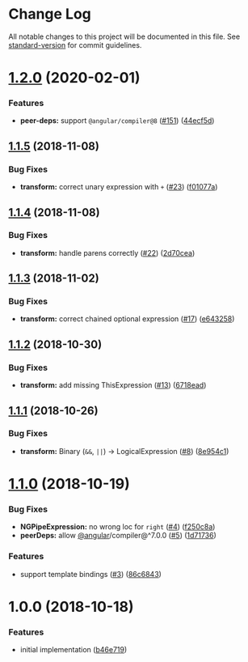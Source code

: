 # Change Log

All notable changes to this project will be documented in this file. See [standard-version](https://github.com/conventional-changelog/standard-version) for commit guidelines.

<a name="1.2.0"></a>
# [1.2.0](https://github.com/ikatyang/angular-estree-parser/compare/v1.1.5...v1.2.0) (2020-02-01)


### Features

* **peer-deps:** support `@angular/compiler@8` ([#151](https://github.com/ikatyang/angular-estree-parser/issues/151)) ([44ecf5d](https://github.com/ikatyang/angular-estree-parser/commit/44ecf5d))



<a name="1.1.5"></a>
## [1.1.5](https://github.com/ikatyang/angular-estree-parser/compare/v1.1.4...v1.1.5) (2018-11-08)


### Bug Fixes

* **transform:** correct unary expression with `+` ([#23](https://github.com/ikatyang/angular-estree-parser/issues/23)) ([f01077a](https://github.com/ikatyang/angular-estree-parser/commit/f01077a))



<a name="1.1.4"></a>
## [1.1.4](https://github.com/ikatyang/angular-estree-parser/compare/v1.1.3...v1.1.4) (2018-11-08)


### Bug Fixes

* **transform:** handle parens correctly ([#22](https://github.com/ikatyang/angular-estree-parser/issues/22)) ([2d70cea](https://github.com/ikatyang/angular-estree-parser/commit/2d70cea))



<a name="1.1.3"></a>
## [1.1.3](https://github.com/ikatyang/angular-estree-parser/compare/v1.1.2...v1.1.3) (2018-11-02)


### Bug Fixes

* **transform:** correct chained optional expression ([#17](https://github.com/ikatyang/angular-estree-parser/issues/17)) ([e643258](https://github.com/ikatyang/angular-estree-parser/commit/e643258))



<a name="1.1.2"></a>
## [1.1.2](https://github.com/ikatyang/angular-estree-parser/compare/v1.1.1...v1.1.2) (2018-10-30)


### Bug Fixes

* **transform:** add missing ThisExpression ([#13](https://github.com/ikatyang/angular-estree-parser/issues/13)) ([6718ead](https://github.com/ikatyang/angular-estree-parser/commit/6718ead))



<a name="1.1.1"></a>
## [1.1.1](https://github.com/ikatyang/angular-estree-parser/compare/v1.1.0...v1.1.1) (2018-10-26)


### Bug Fixes

* **transform:** Binary (`&&`, `||`) -> LogicalExpression ([#8](https://github.com/ikatyang/angular-estree-parser/issues/8)) ([8e954c1](https://github.com/ikatyang/angular-estree-parser/commit/8e954c1))



<a name="1.1.0"></a>
# [1.1.0](https://github.com/ikatyang/angular-estree-parser/compare/v1.0.0...v1.1.0) (2018-10-19)


### Bug Fixes

* **NGPipeExpression:** no wrong loc for `right` ([#4](https://github.com/ikatyang/angular-estree-parser/issues/4)) ([f250c8a](https://github.com/ikatyang/angular-estree-parser/commit/f250c8a))
* **peerDeps:** allow [@angular](https://github.com/angular)/compiler@^7.0.0 ([#5](https://github.com/ikatyang/angular-estree-parser/issues/5)) ([1d71736](https://github.com/ikatyang/angular-estree-parser/commit/1d71736))


### Features

* support template bindings ([#3](https://github.com/ikatyang/angular-estree-parser/issues/3)) ([86c6843](https://github.com/ikatyang/angular-estree-parser/commit/86c6843))



<a name="1.0.0"></a>
# 1.0.0 (2018-10-18)


### Features

* initial implementation ([b46e719](https://github.com/ikatyang/angular-estree-parser/commit/b46e719))
